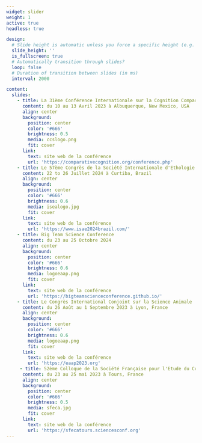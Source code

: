```yaml
---
widget: slider
weight: 1
active: true
headless: true

design:
  # Slide height is automatic unless you force a specific height (e.g. '400px')
  slide_height: ''
  is_fullscreen: true
  # Automatically transition through slides?
  loop: false
  # Duration of transition between slides (in ms)
  interval: 2000

content:
  slides:
    - title: La 31ème Conférence Internationale sur la Cognition Comparée
      content: du 10 au 13 Avril 2023 à Albuquerque, New Mexico, USA
      align: center
      background:
        position: center
        color: '#666'
        brightness: 0.5
        media: ccslogo.png
        fit: cover
      link:
        text: site web de la conférence
        url: 'https://comparativecognition.org/conference.php'
    - title: Le 57ème Congrès de la Société Internationale d'Ethologie Appliquée
      content: 22 to 26 Juillet 2024 à Curtiba, Brazil
      align: center
      background:
        position: center
        color: '#666'
        brightness: 0.6
        media: isealogo.jpg
        fit: cover
      link:
        text: site web de la conférence
        url: 'https://www.isae2024brazil.com/'
    - title: Big Team Science Conference
      content: du 23 au 25 Octobre 2024
      align: center
      background:
        position: center
        color: '#666'
        brightness: 0.6
        media: logoeaap.png
        fit: cover
      link:
        text: site web de la conférence
        url: 'https://bigteamscienceconference.github.io/'
    - title: Le Congrès International Conjoint sur la Science Animale
      content: du 26 Août au 1 Septembre 2023 à Lyon, France
      align: center
      background:
        position: center
        color: '#666'
        brightness: 0.6
        media: logoeaap.png
        fit: cover
      link:
        text: site web de la conférence
        url: 'https://eaap2023.org'
     - title: 52ème Colloque de la Société Française pour l'Etude du Comportement
      content: du 23 au 25 mai 2023 à Tours, France
      align: center
      background:
        position: center
        color: '#666'
        brightness: 0.5
        media: sfeca.jpg
        fit: cover
      link:
        text: site web de la conférence
        url: 'https://sfecatours.sciencesconf.org'
---
```


